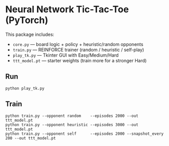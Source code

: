 # Neural Network Tic-Tac-Toe (PyTorch)

This package includes:
- `core.py` — board logic + policy + heuristic/random opponents
- `train.py` — REINFORCE trainer (random / heuristic / self-play)
- `play_tk.py` — Tkinter GUI with Easy/Medium/Hard
- `ttt_model.pt` — starter weights (train more for a stronger Hard)

## Run
`python play_tk.py`

## Train
```
python train.py --opponent random    --episodes 2000 --out ttt_model.pt
python train.py --opponent heuristic --episodes 3000 --out ttt_model.pt
python train.py --opponent self      --episodes 2000 --snapshot_every 200 --out ttt_model.pt
```

